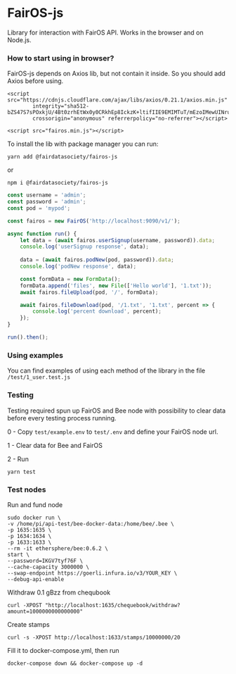 # FairOS-js

Library for interaction with FairOS API. Works in the browser and on Node.js.

### How to start using in browser?

FairOS-js depends on Axios lib, but not contain it inside. So you should add Axios before using.

```
<script src="https://cdnjs.cloudflare.com/ajax/libs/axios/0.21.1/axios.min.js"
        integrity="sha512-bZS47S7sPOxkjU/4Bt0zrhEtWx0y0CRkhEp8IckzK+ltifIIE9EMIMTuT/mEzoIMewUINruDBIR/jJnbguonqQ=="
        crossorigin="anonymous" referrerpolicy="no-referrer"></script>
        
<script src="fairos.min.js"></script>
```

To install the lib with package manager you can run:

`yarn add @fairdatasociety/fairos-js`

or

`npm i @fairdatasociety/fairos-js`

```js
const username = 'admin';
const password = 'admin';
const pod = 'mypod';

const fairos = new FairOS('http://localhost:9090/v1/');

async function run() {
    let data = (await fairos.userSignup(username, password)).data;
    console.log('userSignup response', data);
    
    data = (await fairos.podNew(pod, password)).data;
    console.log('podNew response', data);

    const formData = new FormData();
    formData.append('files', new File(['Hello world'], '1.txt'));
    await fairos.fileUpload(pod, '/', formData);

    await fairos.fileDownload(pod, '/1.txt', '1.txt', percent => {
        console.log('percent download', percent);
    });
}

run().then();
```

### Using examples

You can find examples of using each method of the library in the file `/test/1_user.test.js`

### Testing

Testing required spun up FairOS and Bee node with possibility to clear data before every testing process running.

0 - Copy `test/example.env` to `test/.env` and define your FairOS node url.

1 - Clear data for Bee and FairOS

2 - Run

`yarn test`

### Test nodes

Run and fund node

```
sudo docker run \
-v /home/pi/api-test/bee-docker-data:/home/bee/.bee \
-p 1635:1635 \
-p 1634:1634 \
-p 1633:1633 \
--rm -it ethersphere/bee:0.6.2 \
start \
--password=IKGV7tyf76F \
--cache-capacity 3000000 \
--swap-endpoint https://goerli.infura.io/v3/YOUR_KEY \
--debug-api-enable
```

Withdraw 0.1 gBzz from chequbook

`curl -XPOST "http://localhost:1635/chequebook/withdraw?amount=1000000000000000"`

Create stamps

`curl -s -XPOST http://localhost:1633/stamps/10000000/20`


Fill it to docker-compose.yml, then run

`docker-compose down && docker-compose up -d`
